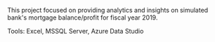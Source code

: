 This project focused on providing analytics and insights on simulated bank's mortgage balance/profit for fiscal year 2019.

Tools: Excel, MSSQL Server, Azure Data Studio
